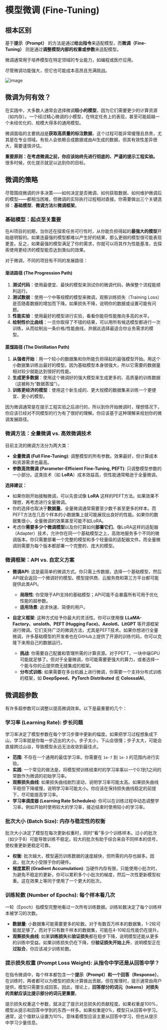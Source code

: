 # 模型微调 (Fine-Tuning)

## 根本区别

基于**提示（Prompt）** 的方法是通过**给出指令**来适配模型，而**微调（Fine-Tuning）** 则是通过**调整模型内部的权重或参数**来适配模型。

微调通常用于培养模型在特定领域的专业能力，如编程或医疗应用。

尽管微调功能强大，但它也可能成本高昂且充满挑战。

![image](https://github.com/user-attachments/assets/a5c5a9e8-820c-4173-9bec-eedb36987f8f)

## 微调为何有效？

在实践中，大多数人通常会选择微调**较小的模型**，因为它们需要更少的计算资源（如内存）。一个经过精心微调的小模型，在特定任务上的表现，甚至可能超越一个未经优化的、规模大得多的通用模型。

微调面临的主要挑战是**获取高质量的标注数据**，这个过程可能非常缓慢且昂贵，尤其是在专业领域。有些人会依赖合成数据或由AI生成的数据，但其有效性差异很大，需要谨慎评估。

**重要原则：在考虑微调之前，你应该始终先进行彻底的、严谨的提示工程实验。** 很多时候，优化提示就足以达到你的目标。

## 微调的策略

尽管围绕微调的许多决策——如何决定是否微调、如何获取数据、如何维护微调后的模型——都相当困难，但微调的实际执行过程相对直接。你需要做出三个关键选择：**基础模型**、**微调方法**和**微调框架**。

### 基础模型：起点至关重要

在AI项目的初期，当你还在探索任务可行性时，从你能负担得起的**最强大的模型**开始是明智的。如果连最强的模型都难以产生好的结果，那么更弱的模型很可能表现更差。反之，如果最强的模型满足了你的需求，你就可以将其作为性能基准，去探索使用更经济的模型能否达到类似的效果。

对于微调，不同的项目有不同的发展路径：

#### 渐进路径 (The Progression Path)
1.  **测试代码**：使用最便宜、最快的模型来测试你的微调代码，确保整个流程能顺利运行。
2.  **测试数据**：使用一个中等规模的模型来微调，观察训练损失（Training Loss）是否随着数据的增加而下降。如果损失不降，说明你的数据或设置可能有问题。
3.  **性能实验**：使用最好的模型进行实验，看看你能将性能推向多高的水平。
4.  **绘制性价比曲线**：一旦你取得了不错的结果，可以用所有候选模型都进行一次训练，从而绘制出一条价格/性能曲线，并据此选择最适合你业务需求的模型。

#### 蒸馏路径 (The Distillation Path)
1.  **从强者开始**：用一个较小的数据集和你所能负担得起的最强模型开始。用这个小数据集训练出最好的模型。因为基础模型本身很强大，所以它需要的数据量相对较少就能达到很好的性能。
2.  **生成更多数据**：使用这个微调好的强大模型来生成更多的、高质量的训练数据（这被称为“数据蒸馏”）。
3.  **训练更经济的模型**：使用这个新生成的、更大规模的数据集来训练一个更便宜、更小的模型。

因为微调通常是在提示工程实验之后进行的，所以到你开始微调时，理想情况下，你应该已经对不同模型的行为有了很好的理解。你应该基于这种理解来规划你的微调发展路径。

### 微调方法：全量微调 vs. 高效微调技术

目前主流的微调方法分为两大类：

-   **全量微调 (Full Fine-Tuning)**: 调整模型的所有参数。效果最好，但计算成本和资源需求也最高。
-   **参数高效微调 (Parameter-Efficient Fine-Tuning, PEFT)**: 只调整模型参数的一小部分。这类技术（如 **LoRA**）成本效益高，但性能通常略逊于全量微调。

**选择建议：**
-   如果你刚开始接触微调，可以先尝试像 **LoRA** 这样的PEFT方法。如果效果不理想，再考虑进行全量微调。
-   你的选择也取决于**数据量**。全量微调通常需要至少数千甚至更多的样本。而PEFT方法在几百个样本的小数据集上就可能展现出良好的性能。如果你的数据集很小，全量微调的效果甚至可能不如LoRA。
-   考虑你**需要多少个微调模型**以及你打算如何**部署它们**。像LoRA这样的适配器（Adapter）技术，允许你在同一个基础模型之上，高效地服务多个不同的微调版本。你只需要部署一个完整的模型和多个轻量级的适配器文件。而全量微调则需要为每个版本都部署一个完整的、庞大的模型。

### 微调框架：API vs. 自定义方案

-   **微调API**: 这是最简单的微调方式。你只需上传数据，选择一个基础模型，然后API就会返回一个微调好的模型。模型提供商、云服务商和第三方平台都可能提供此类API。
    -   **局限性**: 你受限于API支持的基础模型；API可能不会暴露所有可用于优化性能的超参数。
    -   **适用场景**: 追求快速、简便的用户。

-   **自定义框架**: 这种方式给予你最大的灵活性。你可以使用像 **LLaMA-Factory、unsloth、PEFT (Hugging Face)、Axolotl、LitGPT** 等开源框架进行微调。它们支持广泛的微调方法，尤其是PEFT技术。如果你想进行全量微调，许多基础模型的开发者也在GitHub上提供了开源的训练代码，你可以克隆下来用自己的数据运行。
    -   **挑战**: 你需要自己配置和管理所需的计算资源。对于PEFT，一块中端GPU可能就足够了。但对于全量微调，你可能需要更强大的算力，或者选择一个能与你的云提供商无缝集成的框架。
    -   **分布式训练**: 如果需要在多台机器上进行微调，你需要一个支持分布式训练的框架，如 **DeepSpeed、PyTorch Distributed** 或 **ColossalAI**。

## 微调超参数

有许多超参数可以调整以提高微调效率。以下是最重要的几个：

### 学习率 (Learning Rate): 步长问题

学习率决定了模型参数在每个学习步骤中更新的幅度。如果把学习过程想象成下山，学习率就是你每一步迈出的大小。步子太小，下山会很慢；步子太大，可能会直接跨过山谷，导致模型永远无法收敛到最佳点。

-   **范围**: 不存在一个通用的最佳学习率。你需要在 `1e-7` 到 `1e-3` 的范围内进行实验。
-   **实践**: 一个常见的做法是，将模型预训练结束时的学习率乘以一个0.1到1之间的常数作为微调的初始学习率。
-   **观察损失曲线**: 如果损失曲线剧烈波动，说明学习率可能太高。如果损失曲线平稳但下降缓慢，说明学习率可能太小。你应该在保持损失曲线稳定的前提下，尽可能提高学习率。
-   **学习率调度器 (Learning Rate Schedules)**: 你可以在训练过程中动态调整学习率，例如开始时使用较大的学习率，接近结束时使用较小的学习率。

### 批次大小 (Batch Size): 内存与稳定性的权衡

批次大小决定了模型在每次更新权重时，同时“看”多少个训练样本。过小的批次（如少于8）可能导致训练不稳定。较大的批次有助于综合来自不同样本的信号，使权重更新更稳定可靠。

-   **权衡**: 批次越大，模型遍历训练数据的速度越快，但所需的内存也越多。因此，批次大小受限于你的硬件。
-   **梯度累积 (Gradient Accumulation)**: 当硬件内存有限，只能使用小批次时，为避免不稳定的更新，你可以累积多个小批次的梯度，然后一次性更新模型权重。这在效果上等同于使用了一个更大的批次。

### 训练轮数 (Number of Epochs): 每个样本看几次

一轮（Epoch）指模型完整地看过一次所有训练数据。训练轮数决定了每个训练样本被学习的次数。

-   **数据量**: 小数据集可能需要更多的轮数。对于有数百万样本的数据集，1-2轮可能就足够了。而对于只有数千样本的数据集，可能在4-10轮后性能仍在提升。
-   **观察损失曲线**: 如果**训练损失**和**验证损失**都在稳步下降，说明模型还能从更多的训练中受益。如果训练损失仍在下降，但**验证损失开始上升**，说明模型正在**过拟合**，你应该减少训练轮数。

### 提示损失权重 (Prompt Loss Weight): 从指令中学还是从回答中学？

在指令微调中，每个样本都包含一个**提示（Prompt）**和一个**回答（Response）**。在训练时，两者都可以为模型的损失计算做出贡献。但在推理时，提示通常由用户提供，模型只需要生成回答。因此，理论上，**回答部分的词元（tokens）对损失的贡献应该比提示部分的词元更重要**。

提示损失权重这个参数，就决定了提示对总损失的贡献程度。如果权重是100%，模型从提示和回答中学到的东西一样多。如果权重是0%，模型只从回答中学习。通常，这个值默认设置为10%，意味着模型应该主要从回答中学习，但也从提示中学习少量信息。

